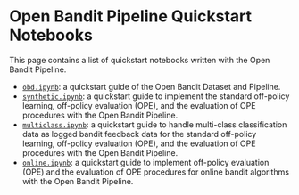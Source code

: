 # Open Bandit Pipeline Quickstart Notebooks

This page contains a list of quickstart notebooks written with the Open Bandit Pipeline.

- [`obd.ipynb`](./obd.ipynb): a quickstart guide of the Open Bandit Dataset and Pipeline.
- [`synthetic.ipynb`](./synthetic.ipynb): a quickstart guide to implement the standard off-policy learning, off-policy evaluation (OPE), and the evaluation of OPE procedures with the Open Bandit Pipeline.
- [`multiclass.ipynb`](./multiclass.ipynb): a quickstart guide to handle multi-class classification data as logged bandit feedback data for the standard off-policy learning, off-policy evaluation (OPE), and the evaluation of OPE procedures with the Open Bandit Pipeline.
- [`online.ipynb`](./online.ipynb): a quickstart guide to implement off-policy evaluation (OPE) and the evaluation of OPE procedures for online bandit algorithms with the Open Bandit Pipeline.
